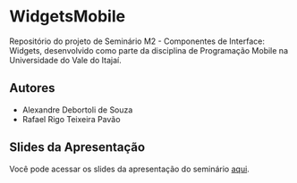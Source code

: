 # WidgetsMobile

Repositório do projeto de Seminário M2 - Componentes de Interface: Widgets, desenvolvido como parte da disciplina de Programação Mobile na Universidade do Vale do Itajaí.

## Autores
- Alexandre Debortoli de Souza
- Rafael Rigo Teixeira Pavão

## Slides da Apresentação
Você pode acessar os slides da apresentação do seminário [aqui](https://docs.google.com/presentation/d/1fwSN2LJcP3esHu7z9q7dczed8MaH-breeI_mlE__3L8/edit?usp=sharing).
